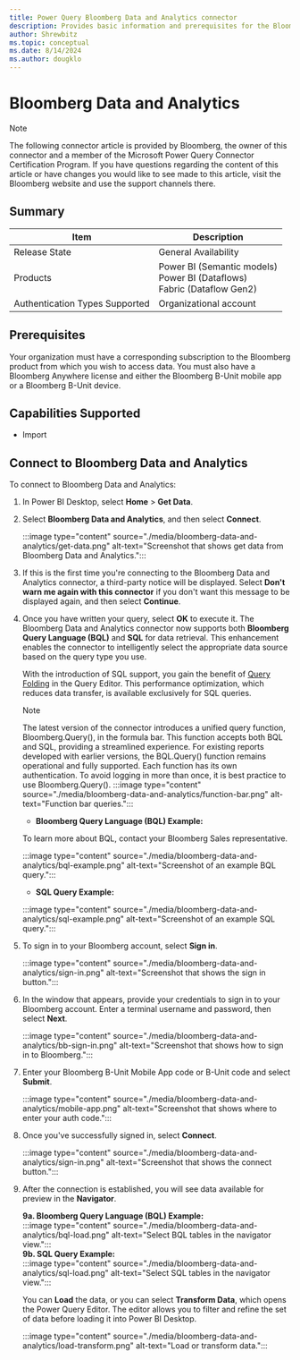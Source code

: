 ```yaml
---
title: Power Query Bloomberg Data and Analytics connector
description: Provides basic information and prerequisites for the Bloomberg Data and Analytics connector, descriptions of the optional input parameters, and discusses limitations and issues you might encounter.
author: Shrewbitz
ms.topic: conceptual
ms.date: 8/14/2024
ms.author: dougklo
---
```


# Bloomberg Data and Analytics

> [!NOTE]
>The following connector article is provided by Bloomberg, the owner of this connector and a member of the Microsoft Power Query Connector Certification Program. If you have questions regarding the content of this article or have changes you would like to see made to this article, visit the Bloomberg website and use the support channels there.

## Summary

| Item | Description |
| ---- | ----------- |
| Release State | General Availability |
| Products | Power BI (Semantic models)<br/>Power BI (Dataflows)<br/>Fabric (Dataflow Gen2) |
| Authentication Types Supported | Organizational account |

## Prerequisites

Your organization must have a corresponding subscription to the Bloomberg product from which you wish to access data. You must also have a Bloomberg Anywhere license and either the Bloomberg B-Unit mobile app or a Bloomberg B-Unit device.

## Capabilities Supported

* Import

## Connect to Bloomberg Data and Analytics

To connect to Bloomberg Data and Analytics:

1. In Power BI Desktop, select **Home** > **Get Data**.

2. Select **Bloomberg Data and Analytics**, and then select **Connect**.

   :::image type="content" source="./media/bloomberg-data-and-analytics/get-data.png" alt-text="Screenshot that shows get data from Bloomberg Data and Analytics.":::

3. If this is the first time you're connecting to the Bloomberg Data and Analytics connector, a third-party notice will be displayed. Select **Don't warn me again with this connector** if you don't want this message to be displayed again, and then select **Continue**.

4. Once you have written your query, select **OK** to execute it. The Bloomberg Data and Analytics connector now supports both **Bloomberg Query Language (BQL)** and **SQL** for data retrieval. This enhancement enables the connector to intelligently select the appropriate data source based on the query type you use.

   With the introduction of SQL support, you gain the benefit of [Query Folding](../query-folding-examples.md) in the Query Editor. This performance optimization, which reduces data transfer, is available exclusively for SQL queries.

   > [!NOTE]
   >The latest version of the connector introduces a unified query function, Bloomberg.Query(), in the formula bar. This function accepts both BQL and SQL, providing a streamlined experience. For existing reports developed with earlier versions, the BQL.Query() function remains operational and fully supported. Each function has its own authentication. To avoid logging in more than once, it is best practice to use Bloomberg.Query().
   :::image type="content" source="./media/bloomberg-data-and-analytics/function-bar.png" alt-text="Function bar queries.":::

   - **Bloomberg Query Language (BQL) Example:**
   
    To learn more about BQL, contact your Bloomberg Sales representative.
    
    :::image type="content" source="./media/bloomberg-data-and-analytics/bql-example.png" alt-text="Screenshot of an example BQL query.":::

    - **SQL Query Example:**
    
    :::image type="content" source="./media/bloomberg-data-and-analytics/sql-example.png" alt-text="Screenshot of an example SQL query.":::

5. To sign in to your Bloomberg account, select **Sign in**.

   :::image type="content" source="./media/bloomberg-data-and-analytics/sign-in.png" alt-text="Screenshot that shows the sign in button.":::
6. In the window that appears, provide your credentials to sign in to your Bloomberg account. Enter a terminal username and password, then select **Next**.

    :::image type="content" source="./media/bloomberg-data-and-analytics/bb-sign-in.png" alt-text="Screenshot that shows how to sign in to Bloomberg.":::

7. Enter your Bloomberg B-Unit Mobile App code or B-Unit code and select **Submit**.

    :::image type="content" source="./media/bloomberg-data-and-analytics/mobile-app.png" alt-text="Screenshot that shows where to enter your auth code.":::

8. Once you've successfully signed in, select **Connect**.

   :::image type="content" source="./media/bloomberg-data-and-analytics/sign-in.png" alt-text="Screenshot that shows the connect button.":::

9. After the connection is established, you will see data available for preview in the **Navigator**.

   **9a. Bloomberg Query Language (BQL) Example:**\
   :::image type="content" source="./media/bloomberg-data-and-analytics/bql-load.png" alt-text="Select BQL tables in the navigator view.":::\
   **9b. SQL Query Example:**\
   :::image type="content" source="./media/bloomberg-data-and-analytics/sql-load.png" alt-text="Select SQL tables in the navigator view.":::

   You can **Load** the data, or you can select **Transform Data**, which opens the Power Query Editor. The editor allows you to filter and refine the set of data before loading it into Power BI Desktop.

   :::image type="content" source="./media/bloomberg-data-and-analytics/load-transform.png" alt-text="Load or transform data.":::
